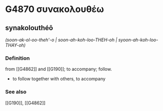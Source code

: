 # G4870 συνακολουθέω

## synakolouthéō

_(soon-ak-ol-oo-theh'-o | soon-ah-koh-loo-THEH-oh | syoon-ah-koh-loo-THAY-oh)_

### Definition

from [[G4862]] and [[G190]]; to accompany; follow.

- to follow together with others, to accompany

### See also

[[G190]], [[G4862]]

